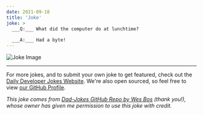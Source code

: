 ```yaml
---
date: 2021-09-18
title: 'Joke'
joke: >
  ___Q:___ What did the computer do at lunchtime?
  
  ___A:___ Had a byte!
---
```



![Joke Image](https://private.xtrp.io/projects/DailyDeveloperJokes/public_image_server/images/5e1258be05ecc.png)

---

For more jokes, and to submit your own joke to get featured, check out the [Daily Developer Jokes Website](https://dailydeveloperjokes.github.io/). We're also open sourced, so feel free to view [our GitHub Profile](https://github.com/dailydeveloperjokes).


_This joke comes from [Dad-Jokes GitHub Repo by Wes Bos](https://github.com/wesbos/dad-jokes) (thank you!), whose owner has given me permission to use this joke with credit._

<!--
Joke text:
**Q:** What did the computer do at lunchtime?

**A:** Had a byte!
 -->


